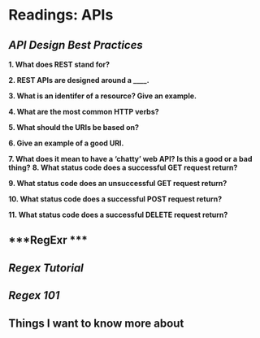 # Readings: APIs
## ***API Design Best Practices***
**1. What does REST stand for?**  
 
**2. REST APIs are designed around a ____.** 
 
**3. What is an identifer of a resource? Give an example.** 
 
**4. What are the most common HTTP verbs?**
 
**5. What should the URIs be based on?** 

**6. Give an example of a good URI.** 
 
**7. What does it mean to have a ‘chatty’ web API? Is this a good or a bad thing?** 
**8. What status code does a successful GET request return?** 
 
**9. What status code does an unsuccessful GET request return?**
 
**10. What status code does a successful POST request return?** 

**11. What status code does a successful DELETE request return?** 
 




## ***RegExr ***
## ***Regex Tutorial***
## ***Regex 101***


## Things I want to know more about